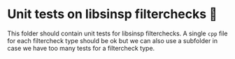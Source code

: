# Unit tests on libsinsp filterchecks 🐛

This folder should contain unit tests for libsinsp filterchecks.
A single `cpp` file for each filtercheck type should be ok but we can also use a subfolder in case we have too many tests for a filtercheck type.
